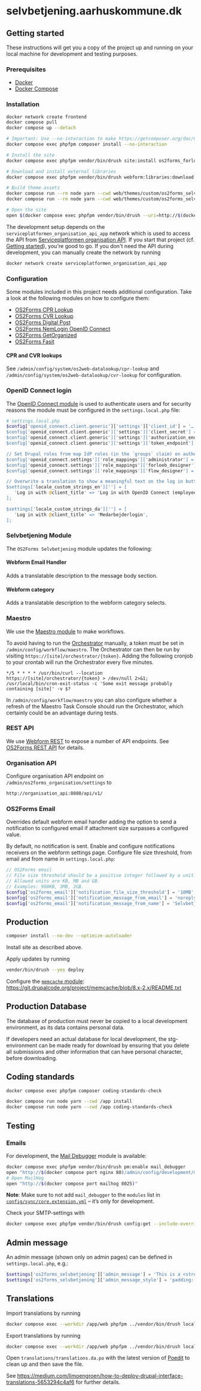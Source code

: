 # selvbetjening.aarhuskommune.dk

## Getting started

These instructions will get you a copy of the project up and running on your
local machine for development and testing purposes.

### Prerequisites

* [Docker](https://www.docker.com/)
* [Docker Compose](https://docs.docker.com/compose/)

### Installation

```sh
docker network create frontend
docker compose pull
docker compose up --detach

# Important: Use --no-interaction to make https://getcomposer.org/doc/06-config.md#discard-changes have effect.
docker compose exec phpfpm composer install --no-interaction

# Install the site
docker compose exec phpfpm vendor/bin/drush site:install os2forms_forloeb_profile --existing-config --yes

# Download and install external libraries
docker compose exec phpfpm vendor/bin/drush webform:libraries:download

# Build theme assets
docker compose run --rm node yarn --cwd web/themes/custom/os2forms_selvbetjening_theme install
docker compose run --rm node yarn --cwd web/themes/custom/os2forms_selvbetjening_theme build

# Open the site
open $(docker compose exec phpfpm vendor/bin/drush --uri=http://$(docker compose port nginx 8080) user:login)
```

The development setup depends on the `serviceplatformen_organisation_api_app`
network which is used to access the API from
[Serviceplatformen organisation API](https://github.com/itk-dev/serviceplatformen_organisation_api).
If you start that project (cf. [Getting started](https://github.com/itk-dev/serviceplatformen_organisation_api/blob/develop/README.md#getting-started)),
you're good to go. If you don't need the API during development,
you can manually create the network by running

```sh
docker network create serviceplatformen_organisation_api_app
```

### Configuration

Some modules included in this project needs additional configuration.
Take a look at the following modules on how to configure them:

* [OS2Forms CPR Lookup](https://github.com/itk-dev/os2forms_cpr_lookup)
* [OS2Forms CVR Lookup](https://github.com/itk-dev/os2forms_cvr_lookup)
* [OS2Forms Digital Post](https://github.com/itk-dev/os2forms_digital_post)
* [OS2Forms NemLogin OpenID Connect](https://github.com/itk-dev/os2forms_nemlogin_openid_connect)
* [OS2Forms GetOrganized](https://github.com/OS2Forms/os2forms_get_organized)
* [OS2Forms Fasit](https://github.com/itk-dev/os2forms_fasit/)

#### CPR and CVR lookups

See `/admin/config/system/os2web-datalookup/cpr-lookup` and
`/admin/config/system/os2web-datalookup/cvr-lookup` for configuration.

### OpenID Connect login

The [OpenID Connect module](https://www.drupal.org/project/openid_connect) is
used to authenticate users and for security reasons the module must be
configured in the `settings.local.php` file:

```php
# settings.local.php
$config['openid_connect.client.generic']['settings']['client_id'] = '…; // Get this from your IdP provider
$config['openid_connect.client.generic']['settings']['client_secret'] = '…'; // Get this from your IdP provider
$config['openid_connect.client.generic']['settings']['authorization_endpoint'] = '…'; // Get this from your OpenID Connect Discovery endpoint
$config['openid_connect.client.generic']['settings']['token_endpoint'] = '…'; // Get this from your OpenID Connect Discovery endpoint

// Set Drupal roles from map IdP roles (in the `groups` claim) on authentication.
$config['openid_connect.settings']['role_mappings']['administrator'] = ['AD-administrator'];
$config['openid_connect.settings']['role_mappings']['forloeb_designer'] = ['GG-Rolle-Digitaleworkflows-forloebsdesigner-prod'];
$config['openid_connect.settings']['role_mappings']['flow_designer'] = ['GG-Rolle-Digitaleworkflows-flowdesigner-prod'];

// Overwrite a translation to show a meaningful text on the log in button.
$settings['locale_custom_strings_en'][''] = [
   'Log in with @client_title' => 'Log in with OpenID Connect (employee)',
];

$settings['locale_custom_strings_da'][''] = [
   'Log in with @client_title' => 'Medarbejderlogin',
];
```

### Selvbetjening Module

The `OS2Forms Selvbetjening` module updates the following:

#### Webform Email Handler

Adds a translatable description to the message body section.

#### Webform category

Adds a translatable description to the webform category selects.

### Maestro

We use the [Maestro module](https://www.drupal.org/project/maestro) to make workflows.

To avoid having to run the
[Orchestrator](https://www.drupal.org/docs/contributed-modules/maestro/installation#s-maestro-engine-also-know-as-the-orchestrator)
manually, a token must be set in
`/admin/config/workflow/maestro`. The Orchestrator can then be run by visiting
`https://[site]/orchestrator/{token}`.
Adding the following cronjob to your crontab will run
the Orchestrator every five minutes.

```cron
*/5 * * * * /usr/bin/curl --location https://[site]/orchestrator/{token} > /dev/null 2>&1; /usr/local/bin/cron-exit-status -c 'Some exit message probably containing [site]' -v $?
```

In `/admin/config/workflow/maestro` you can also configure
whether a refresh of the Maestro Task Console should run the Orchestrator,
which certainly could be an advantage during tests.

### REST API

We use [Webform REST](https://www.drupal.org/project/webform_rest) to expose a
number of API endpoints. See [OS2Forms REST
API](web/modules/custom/os2forms_rest_api/README.md) for details.

### Organisation API

Configure organisation API endpoint on `/admin/os2forms_organisation/settings` to

```sh
http://organisation_api:8080/api/v1/
```

### OS2Forms Email

Overrides default webform email handler adding the option to send
a notification to configured email if attachment size surpasses
a configured value.

By default, no notification is sent.
Enable and configure notifications receivers on the webform settings page.
Configure file size threshold, from email
and from name in `settings.local.php`:

```php
// OS2Forms email
// File size threshold should be a positive integer followed by a unit.
// Allowed units are KB, MB and GB.
// Examples: 900KB, 3MB, 2GB.
$config['os2forms_email']['notification_file_size_threshold'] = '10MB';
$config['os2forms_email']['notification_message_from_email'] = 'noreply@aarhus.dk';
$config['os2forms_email']['notification_message_from_name'] = 'Selvbetjening';
```

## Production

```sh
composer install --no-dev --optimize-autoloader
```

Install site as described above.

Apply updates by running

```sh
vendor/bin/drush --yes deploy
```

Configure the [`memcache` module](https://www.drupal.org/project/memcache):
<https://git.drupalcode.org/project/memcache/blob/8.x-2.x/README.txt>

## Production Database

The database of production must never be copied to a local development
environment, as its data contains personal data.

If developers need an actual database for local development, the stg-environment
can be made ready for download by ensuring that you delete all submissions and
other information that can have personal character, before downloading.

## Coding standards

```sh
docker compose exec phpfpm composer coding-standards-check
```

```sh
docker compose run node yarn --cwd /app install
docker compose run node yarn --cwd /app coding-standards-check
```

## Testing

### Emails

For development, the [Mail
Debugger](https://www.drupal.org/project/mail_debugger) module is available:

```sh
docker compose exec phpfpm vendor/bin/drush pm:enable mail_debugger
open "http://$(docker compose port nginx 80)/admin/config/development/mail_debugger"
# Open MailHog
open "http://$(docker compose port mailhog 8025)"
```

**Note**: Make sure to not add `mail_debugger` to the `modules` list in
[`config/sync/core.extension.yml`](config/sync/core.extension.yml) – it’s only
for development.

Check your SMTP-settings with

```sh
docker compose exec phpfpm vendor/bin/drush config:get --include-overridden smtp.settings
```

## Admin message

An admin message (shown only on admin pages) can be defined in
`settings.local.php`, e.g.:

```php
$settings['os2forms_selvbetjening']['admin_message'] = 'This is a <strong>test system</strong>';
$settings['os2forms_selvbetjening']['admin_message_style'] = 'padding: 1em; background-color: red; color: yellow;';
```

## Translations

Import translations by running

```sh
docker compose exec --workdir /app/web phpfpm ../vendor/bin/drush locale:import --type=customized --override=none da ../translations/translations.da.po
```

Export translations by running

```sh
docker compose exec --workdir /app/web phpfpm ../vendor/bin/drush locale:export da --types=customized > ./translations/translations.da.po
```

Open `translations/translations.da.po` with the latest version of
[Poedit](https://poedit.net/) to clean up and then save the file.

See
<https://medium.com/limoengroen/how-to-deploy-drupal-interface-translations-5653294c4af6>
for further details.
